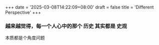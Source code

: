 +++
date = '2025-03-08T14:22:09+08:00'
draft = false
title = 'Different Perspective'
+++

### 越来越觉得，每一个人心中的那个 历史 其实都是 史观

本质都是个角度问题